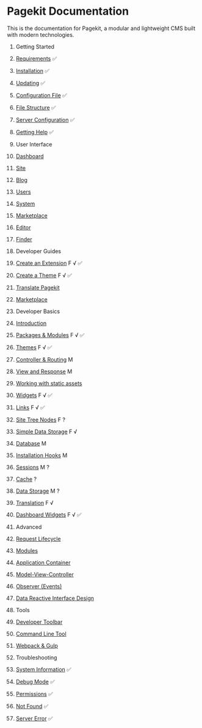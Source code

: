 Pagekit Documentation
=====================

This is the documentation for Pagekit, a modular and lightweight CMS built with modern technologies.

1. Getting Started
  1. [Requirements](getting-started/requirements.md) ✅
  2. [Installation](getting-started/installation.md) ✅
  3. [Updating](getting-started/updating.md) ✅
  4. [Configuration File](getting-started/configuration-file.md) ✅
  5. [File Structure](getting-started/file-structure.md) ✅
  6. [Server Configuration](getting-started/server-configuration.md) ✅
  7. [Getting Help](getting-started/getting-help.md) ✅

2. User Interface
  1. [Dashboard](user-interface/dashboard.md)
  2. [Site](user-interface/site.md)
  3. [Blog](user-interface/blog.md)
  4. [Users](user-interface/users.md)
  5. [System](user-interface/system.md)
  6. [Marketplace](user-interface/marketplace.md)
  7. [Editor](user-interface/editor.md)
  8. [Finder](user-interface/finder.md)

3. Developer Guides
  1. [Create an Extension](guides/create-an-extension.md) F √ ✅
  2. [Create a Theme](guides/create-a-theme.md) F √ ✅
  3. [Translate Pagekit](guides/translation.md)
  4. [Marketplace](basics/marketplace.md)

4. Developer Basics
 1. [Introduction](developer-basics/developer-introduction.md)
 2. [Packages &amp; Modules](developer-basics/packages-modules.md) F √ ✅
 5. [Themes](developer-basics/themes.md) F √ ✅
 3. [Controller &amp; Routing](developer-basics/controller.md) M
 4. [View and Response](developer-basics/view-response.md) M
 5. [Working with static assets](developer-basics/assets.md)
 7. [Widgets](developer-basics/widgets.md) F √ ✅
 8. [Links](developer-basics/links.md) F √ ✅
 9. [Site Tree Nodes](developer-basics/site-tree-nodes.md) F ?
 11. [Simple Data Storage](developer-basics/module-config.md) F √
 12. [Database](developer-basics/database.md) M
 13. [Installation Hooks](developer-basics/installation-hooks.md) M
 14. [Sessions](developer-basics/sessions.md) M ?
 15. [Cache](developer-basics/cache.md) ?
 16. [Data Storage](developer-basics/data-storage.md) M ?
 17. [Translation](developer-basics/translation.md) F √
 18. [Dashboard Widgets](developer-basics/dashboard-widgets.md) F √ ✅

5. Advanced
  1. [Request Lifecycle]() 
  2. [Modules]()
  3. [Application Container]()
  4. [Model-View-Controller]()
  5. [Observer (Events)](developer/architecture-events.md)
  6. [Data Reactive Interface Design](developer/data-reactive-ui.md)

6. Tools
  1. [Developer Toolbar](tools/developer-toolbar.md)
  2. [Command Line Tool](tools/command-line-tool.md)
  3. [Webpack &amp; Gulp](tools/webpack-gulp.md)

7. Troubleshooting
  1. [System Information](troubleshooting/system-information.md) ✅
  2. [Debug Mode](troubleshooting/debug-mode.md) ✅
  2. [Permissions](troubleshooting/permissions.md) ✅
  2. [Not Found](troubleshooting/not-found.md) ✅
  2. [Server Error](troubleshooting/server-error.md) ✅
